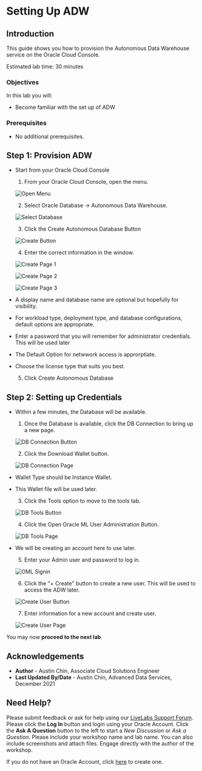 # Setting Up ADW

## Introduction

This guide shows you how to provision the Autonomous Data Warehouse service on the Oracle Cloud Console.

Estimated lab time: 30 minutes

### Objectives

In this lab you will:
* Become familiar with the set up of ADW

### Prerequisites

*  No additional prerequisites.


## **Step 1:** Provision ADW

- Start from your Oracle Cloud Console

    1. From your Oracle Cloud Console, open the menu.

    ![Open Menu](./images/openmenu.png)

    2. Select Oracle Database -> Autonomous Data Warehouse.

    ![Select Database](./images/selectdatabase.png)

    3. Click the Create Autonomous Database Button

    ![Create Button](./images/createdbbutton.png)

    4. Enter the correct information in the window.

    ![Create Page 1](./images/createdbpage1.png)

    ![Create Page 2](./images/createdbpage2.png)

    ![Create Page 3](./images/createdbpage3.png)

- A display name and database name are optional but hopefully for visibility.
- For workload type, deployment type, and database configurations, default options are appropriate.
- Enter a password that you will remember for administrator credentials. This will be used later
- The Default Option for netwwork access is approrptiate.
- Choose the license type that suits you best.

    5. Click Create Autonomous Database


## **Step 2:** Setting up Credentials

- Within a few minutes, the Database will be available.

    1. Once the Database is available, click the DB Connection to bring up a new page.

    ![DB Connection Button](./images/dbconnectionbutton.png)

    2. Click the Download Wallet button.

    ![DB Connection Page](./images/dbconnectionpage.png)

- Wallet Type should be Instance Wallet.
- This Wallet file will be used later.

    3. Click the Tools option to move to the tools tab.

    ![DB Tools Button](./images/dbtoolsbutton.png)

    4. Click the Open Oracle ML User Administration Button.

    ![DB Tools Page](./images/dbtoolspage.png)

- We will be creating an account here to use later.

    5. Enter your Admin user and password to log in.

    ![OML Signin](./images/omlsignin.png)

    6. Click the "+ Create" button to create a new user. This will be used to access the ADW later.

    ![Create User Button](./images/createuserbutton.png)

    7. Enter information for a new account and create user.

    ![Create User Page](./images/createuserpage.png)

You may now **proceed to the next lab**.

## Acknowledgements
* **Author** - Austin Chin, Associate Cloud Solutions Engineer
* **Last Updated By/Date** - Austin Chin, Advanced Data Services, December 2021

## Need Help?
Please submit feedback or ask for help using our [LiveLabs Support Forum](https://community.oracle.com/tech/developers/categories/livelabsdiscussions). Please click the **Log In** button and login using your Oracle Account. Click the **Ask A Question** button to the left to start a *New Discussion* or *Ask a Question*.  Please include your workshop name and lab name.  You can also include screenshots and attach files.  Engage directly with the author of the workshop.

If you do not have an Oracle Account, click [here](https://profile.oracle.com/myprofile/account/create-account.jspx) to create one.

